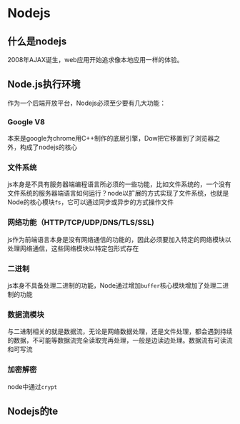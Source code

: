 # Nodejs

## 什么是nodejs

2008年AJAX诞生，web应用开始追求像本地应用一样的体验。



## Node.js执行环境

作为一个后端开放平台，Nodejs必须至少要有几大功能：

### Google V8

本来是google为chrome用C++制作的底层引擎，Dow把它移置到了浏览器之外，构成了nodejs的核心

### 文件系统

js本身是不具有服务器端编程语言所必须的一些功能，比如文件系统的，一个没有文件系统的服务器端语言如何运行？node以扩展的方式实现了文件系统，也就是Node的核心模块`fs`，它可以通过同步或异步的方式操作文件

### 网络功能（HTTP/TCP/UDP/DNS/TLS/SSL)

js作为前端语言本身是没有网络通信的功能的，因此必须要加入特定的网络模块以处理网络通信，这些网络模块以特定包形式存在

### 二进制

js本身不具备处理二进制的功能，Node通过增加`buffer`核心模块增加了处理二进制的功能



### 数据流模块

与二进制相关的就是数据流，无论是网络数据处理，还是文件处理，都会遇到持续的数据，不可能等数据流完全读取完再处理，一般是边读边处理。数据流有可读流和可写流



### 加密解密

node中通过`crypt`



## Nodejs的te





